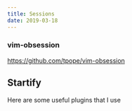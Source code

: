 ```yaml
---
title: Sessions
date: 2019-03-18
---
```


### vim-obsession

https://github.com/tpope/vim-obsession


## Startify

Here are some useful plugins that I use

